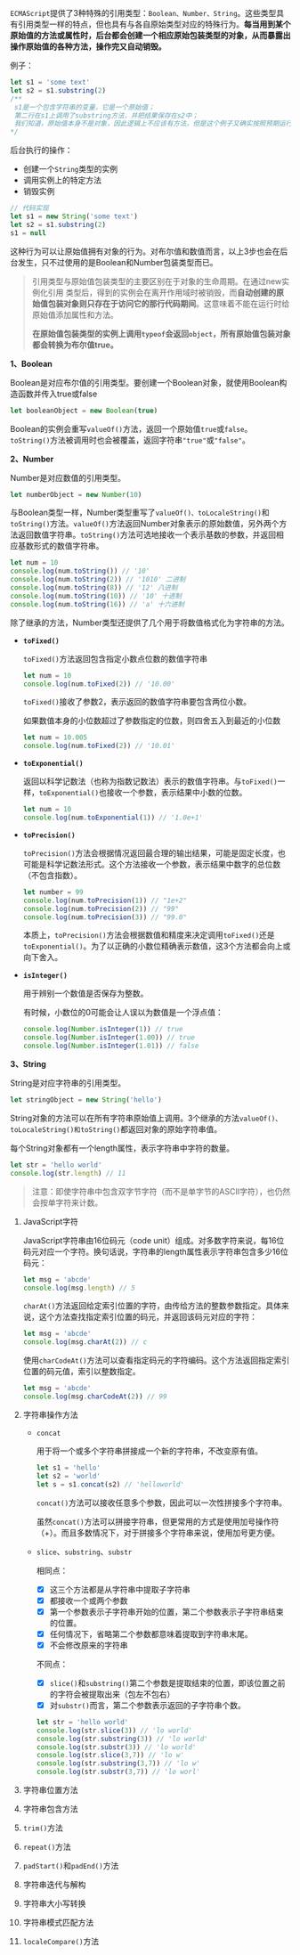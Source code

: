 `ECMAScript`提供了3种特殊的引用类型：`Boolean、Number、String`。这些类型具有引用类型一样的特点，但也具有与各自原始类型对应的特殊行为。**每当用到某个原始值的方法或属性时，后台都会创建一个相应原始包装类型的对象，从而暴露出操作原始值的各种方法，操作完又自动销毁。**

例子：

```javascript
let s1 = 'some text'
let s2 = s1.substring(2)
/**
 s1是一个包含字符串的变量，它是一个原始值；
 第二行在s1上调用了substring方法，并把结果保存在s2中；
 我们知道，原始值本身不是对象，因此逻辑上不应该有方法，但是这个例子又确实按照预期运行了。这是因为后台作了处理。
*/
```

后台执行的操作：

- 创建一个`String`类型的实例
- 调用实例上的特定方法
- 销毁实例

```javascript
// 代码实现
let s1 = new String('some text')
let s2 = s1.substring(2)
s1 = null
```

这种行为可以让原始值拥有对象的行为。对布尔值和数值而言，以上3步也会在后台发生，只不过使用的是Boolean和Number包装类型而已。

> 引用类型与原始值包装类型的主要区别在于对象的生命周期。在通过new实例化引用 类型后，得到的实例会在离开作用域时被销毁，而**自动创建的原始值包装对象则只存在于访问它的那行代码期间**。这意味着不能在运行时给原始值添加属性和方法。
>
> **在原始值包装类型的实例上调用`typeof`会返回`object`，所有原始值包装对象都会转换为布尔值true。**



**1、Boolean**

Boolean是对应布尔值的引用类型。要创建一个Boolean对象，就使用Boolean构造函数并传入true或false

```javascript
let booleanObject = new Boolean(true)
```

Boolean的实例会重写`valueOf()`方法，返回一个原始值`true`或`false`。`toString()`方法被调用时也会被覆盖，返回字符串`"true"`或`"false"`。

**2、Number**

Number是对应数值的引用类型。

```javascript
let numberObject = new Number(10)
```

与Boolean类型一样，Number类型重写了`valueOf()、toLocaleString()`和`toString()`方法。`valueOf()`方法返回Number对象表示的原始数值，另外两个方法返回数值字符串。`toString()`方法可选地接收一个表示基数的参数，并返回相应基数形式的数值字符串。

```javascript
let num = 10
console.log(num.toString()) // '10'
console.log(num.toString(2)) // '1010' 二进制
console.log(num.toString(8)) // '12' 八进制
console.log(num.toString(10)) // '10' 十进制
console.log(num.toString(16)) // 'a' 十六进制
```

除了继承的方法，Number类型还提供了几个用于将数值格式化为字符串的方法。

- **`toFixed()`**

	`toFixed()`方法返回包含指定小数点位数的数值字符串

	```javascript
	let num = 10
	console.log(num.toFixed(2)) // '10.00'
	```

	`toFixed()`接收了参数2，表示返回的数值字符串要包含两位小数。

	如果数值本身的小位数超过了参数指定的位数，则四舍五入到最近的小位数

	```javascript
	let num = 10.005
	console.log(num.toFixed(2)) // '10.01'
	```



- **`toExponential()`**

	返回以科学记数法（也称为指数记数法）表示的数值字符串。与`toFixed()`一样，`toExponential()`也接收一个参数，表示结果中小数的位数。

	```javascript
	let num = 10
	console.log(num.toExponential(1)) // '1.0e+1'
	```

	

- **`toPrecision()`**

	`toPrecision()`方法会根据情况返回最合理的输出结果，可能是固定长度，也可能是科学记数法形式。这个方法接收一个参数，表示结果中数字的总位数（不包含指数）。

	```javascript
	let number = 99
	console.log(num.toPrecision(1)) // "1e+2"
	console.log(num.toPrecision(2)) // "99"
	console.log(num.toPrecision(3)) // "99.0"
	```

	本质上，`toPrecision()`方法会根据数值和精度来决定调用`toFixed()`还是`toExponential()`。为了以正确的小数位精确表示数值，这3个方法都会向上或向下舍入。

	

- **`isInteger()`**

	用于辨别一个数值是否保存为整数。

	有时候，小数位的0可能会让人误以为数值是一个浮点值：

	```javascript
	console.log(Number.isInteger(1)) // true
	console.log(Number.isInteger(1.00)) // true
	console.log(Number.isInteger(1.01)) // false
	```



**3、String**

String是对应字符串的引用类型。

```javascript
let stringObject = new String('hello')
```

String对象的方法可以在所有字符串原始值上调用。3个继承的方法`valueOf()、toLocaleString()和toString()`都返回对象的原始字符串值。

每个String对象都有一个length属性，表示字符串中字符的数量。

```javascript
let str = 'hello world'
console.log(str.length) // 11
```

> 注意：即使字符串中包含双字节字符（而不是单字节的ASCII字符），也仍然会按单字符来计数。



1. JavaScript字符

	JavaScript字符串由16位码元（code unit）组成。对多数字符来说，每16位码元对应一个字符。换句话说，字符串的length属性表示字符串包含多少16位码元：

	```javascript
	let msg = 'abcde'
	console.log(msg.length) // 5
	```

	`charAt()`方法返回给定索引位置的字符，由传给方法的整数参数指定。具体来说，这个方法查找指定索引位置的码元，并返回该码元对应的字符：

	```javascript
	let msg = 'abcde'
	console.log(msg.charAt(2)) // c
	```

	使用`charCodeAt()`方法可以查看指定码元的字符编码。这个方法返回指定索引位置的码元值，索引以整数指定。

	```javascript
	let msg = 'abcde'
	console.log(msg.charCodeAt(2)) // 99
	```

2. 字符串操作方法

	- `concat`

		用于将一个或多个字符串拼接成一个新的字符串，不改变原有值。

		```javascript
		let s1 = 'hello'
		let s2 = 'world'
		let s = s1.concat(s2) // 'helloworld'
		```

		`concat()`方法可以接收任意多个参数，因此可以一次性拼接多个字符串。

		虽然`concat()`方法可以拼接字符串，但更常用的方式是使用加号操作符（+）。而且多数情况下，对于拼接多个字符串来说，使用加号更方便。

		

	- `slice`、`substring`、`substr`

		相同点：

		- [x] 这三个方法都是从字符串中提取子字符串
		- [x] 都接收一个或两个参数
		- [x] 第一个参数表示子字符串开始的位置，第二个参数表示子字符串结束的位置。
		- [x] 任何情况下，省略第二个参数都意味着提取到字符串末尾。
		- [x] 不会修改原来的字符串

		不同点：

		- [x] `slice()`和`substring()`第二个参数是提取结束的位置，即该位置之前的字符会被提取出来（包左不包右）
		- [x] 对`substr()`而言，第二个参数表示返回的子字符串个数。

		```javascript
		let str = 'hello world'
		console.log(str.slice(3)) // 'lo world' 
		console.log(str.substring(3)) // 'lo world' 
		console.log(str.substr(3)) // 'lo world' 
		console.log(str.slice(3,7)) // 'lo w' 
		console.log(str.substring(3,7)) // 'lo w' 
		console.log(str.substr(3,7)) // 'lo worl' 
		```

		

3. 字符串位置方法

4. 字符串包含方法

5. `trim()`方法

6. `repeat()`方法

7. `padStart()`和`padEnd()`方法

8. 字符串迭代与解构

9. 字符串大小写转换

10. 字符串模式匹配方法

11. `localeCompare()`方法

